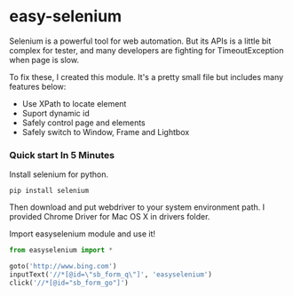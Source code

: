 # easy-selenium

Selenium is a powerful tool for web automation. But its APIs is a little bit complex for tester, and many developers are fighting for TimeoutException when page is slow.

To fix these, I created this module. It's a pretty small file but includes many features below:

* Use XPath to locate element
* Suport dynamic id
* Safely control page and elements
* Safely switch to Window, Frame and Lightbox

### Quick start In 5 Minutes

Install selenium for python.

```
pip install selenium
```

Then download and put webdriver to your system environment path. I provided Chrome Driver for Mac OS X in drivers folder.

Import easyselenium module and use it!

``` python
from easyselenium import *

goto('http://www.bing.com')
inputText('//*[@id=\"sb_form_q\"]', 'easyselenium')
click('//*[@id="sb_form_go"]')

```
